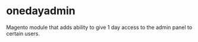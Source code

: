 # onedayadmin
Magento module that adds ability to give 1 day access to the admin panel to certain users.
